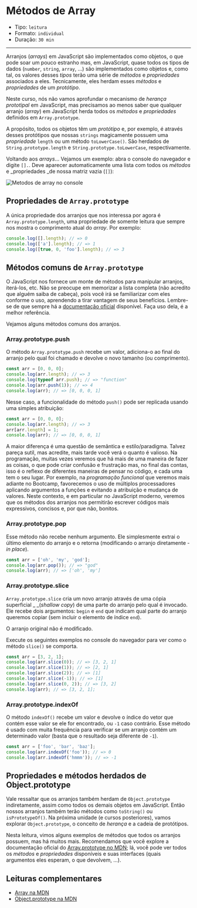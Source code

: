 # Métodos de Array

* Tipo: `leitura`
* Formato: `individual`
* Duração: `30 min`

***

Arranjos \(_arrays_\) em JavaScript são implementados como objetos, o que pode soar um pouco estranho mas, em JavaScript, quase todos os tipos de dados \(`number`, `string`, `array`, ...\) são implementados como objetos e, como tal, os valores desses _tipos_ terão uma série de _métodos_ e _propriedades_ associados a eles. Tecnicamente, eles herdam esses _métodos_ e _propriedades_ de um _protótipo_.

Neste curso, nós não vamos aprofundar o mecanismo de _herança prototipal_  em JavaScript, mas precisamos ao menos saber que qualquer arranjo \(_array_\) em JavaScript herda todos os _métodos_ e _propriedades_ definidos em `Array.prototype`.

A propósito, todos os objetos têm um _protótipo_ e, por exemplo, é através desses protótipos que nossas `strings` magicamente possuem uma _propriedade_ `length` ou um método `toLowerCase()`. São herdados de `String.prototype.length` e `String.prototype.toLowerCase`, respectivamente.

Voltando aos _arrays_... Vejamos um exemplo: abra o console do navegador e digite `[].`. Deve aparecer automaticamente uma lista com todos os _métodos_ e _propriedades _de nossa matriz vazia \(`[]`\):

![Metodos de array no console](https://user-images.githubusercontent.com/110297/37485550-c77d636e-2859-11e8-8b76-21fc103691e5.png)

## Propriedades de `Array.prototype`

A única propriedade dos arranjos que nos interessa por agora é `Array.prototype.length`, uma propriedade de somente leitura que sempre nos mostra o comprimento atual do _array_. Por exemplo:

```javascript
console.log([].length); // => 0
console.log(['a'].length); // => 1
console.log([true, 0, 'foo'].length); // => 3
```

## Métodos comuns de `Array.prototype`

O JavaScript nos fornece um monte de métodos para manipular arranjos, iterá-los, etc. Não se preocupe em memorizar a lista completa \(não acredito que alguém saiba de cabeça\), pois você irá se familiarizar com eles conforme o uso,  aprendendo a tirar vantagem de seus benefícios. Lembre-se de que sempre há a [documentação oficial](https://developer.mozilla.org/pt-BR/docs/Web/JavaScript/Reference/Global_Objects/Array) disponível. Faça uso dela, é a melhor referência.

Vejamos alguns métodos comuns dos arranjos.

### Array.prototype.push

O método `Array.prototype.push` recebe um valor, adiciona-o ao final do arranjo pelo qual foi chamado e devolve o novo tamanho \(ou comprimento\).

```javascript
const arr = [0, 0, 0];
console.log(arr.length); // => 3
console.log(typeof arr.push); // => "function"
console.log(arr.push(1)); // => 4
console.log(arr); // => [0, 0, 0, 1]
```

Nesse caso, a funcionalidade do método `push()` pode ser replicada usando uma simples atribuição:

```javascript
const arr = [0, 0, 0];
console.log(arr.length); // => 3
arr[arr.length] = 1;
console.log(arr); // => [0, 0, 0, 1]
```

A maior diferença é uma questão de semântica e estilo/paradigma. Talvez pareça sutil, mas acredite, mais tarde você verá o quanto é valioso. Na programação, muitas vezes veremos que há mais de uma maneira de fazer as coisas, o que pode criar confusão e frustração mas, no final das contas, isso é o reflexo de diferentes maneiras de pensar no código, e cada uma tem o seu lugar. Por exemplo, na _programação funcional_ que veremos mais adiante no Bootcamp, favorecemos o uso de múltiplos processadores aplicando argumentos a funções e evitando a atribuição e mudança de valores. Neste contexto, e em particular no JavaScript moderno, veremos que os métodos dos arranjos nos permitirão escrever códigos mais expressivos, concisos e, por que não, bonitos.

### Array.prototype.pop

Esse método não recebe nenhum argumento. Ele simplesmente extrai o último elemento do arranjo e o retorna \(modificando o arranjo diretamente - _in place_\).

```javascript
const arr = ['oh', 'my', 'god'];
console.log(arr.pop()); // => "god"
console.log(arr); // => ['oh', 'my']
```

### Array.prototype.slice

`Array.prototype.slice` cria um novo arranjo através de uma cópia superficial _ _\(_shallow copy_\) de uma parte do arranjo pelo qual é invocado. Ele recebe dois argumentos: `begin` e `end` que indicam qual parte do arranjo queremos copiar \(sem incluir o elemento de índice `end`\).

O arranjo original não é modificado.

Execute os seguintes exemplos no console do navegador para ver como o método `slice()` se comporta.

```javascript
const arr = [3, 2, 1];
console.log(arr.slice(0)); // => [3, 2, 1]
console.log(arr.slice(1)); // => [2, 1]
console.log(arr.slice(2)); // => [1]
console.log(arr.slice(-1)); // => [1]
console.log(arr.slice(0, 2)); // => [3, 2]
console.log(arr); // => [3, 2, 1];
```

### Array.prototype.indexOf

O método `indexOf()` recebe um valor e devolve o índice do vetor que contém esse valor se ele for encontrado, ou `-1` caso contrário.  Esse método é usado com muita frequência para verificar se um arranjo contém um determinado valor \(basta que o resultado seja diferente de `-1`\).

```javascript
const arr = ['foo', 'bar', 'baz'];
console.log(arr.indexOf('foo')); // => 0
console.log(arr.indexOf('hmmm')); // => -1
```

## Propriedades e métodos herdados de Object.prototype

Vale ressaltar que os arranjos também herdam de `Object.prototype` indiretamente, assim como todos os demais objetos em JavaScript. Então nossos arranjos também terão métodos como `toString()` ou `isPrototypeOf()`. Na próxima unidade \(e cursos posteriores\), vamos explorar `Object.prototype`, o conceito de _herança_ e a cadeia de protótipos.

Nesta leitura, vimos alguns exemplos de métodos que todos os arranjos possuem, mas há muitos mais. Recomendamos que você explore a documentação oficial do [Array.prototype no MDN](https://developer.mozilla.org/pt-BR/docs/Web/JavaScript/Reference/Global_Objects/Array/prototype); lá, você pode ver todos os _métodos_ e _propriedades_ disponíveis e suas interfaces \(quais argumentos eles esperam, o que devolvem, ...\).

## Leituras complementares

* [Array na MDN](https://developer.mozilla.org/pt-BR/docs/Web/JavaScript/Reference/Global_Objects/Array)
* [Object.prototype na MDN](https://developer.mozilla.org/pt-BR/docs/Web/JavaScript/Reference/Global_Objects/Object/prototype)

